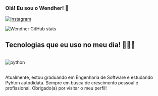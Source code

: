 ### Olá! Eu sou o Wendher! 👋

[![Instagram](https://img.shields.io/badge/Instagram-E4405F?style=for-the-badge&logo=instagram&logoColor=white)](https://www.instagram.com/wendhergs/)

![Wendher GitHub stats](https://github-readme-stats.vercel.app/api?username=wendherSantos&show_icons=true&theme=dracula)

## Tecnologias que eu uso no meu dia! 👨🏾‍💻

<div style="display: inline_block"><br/>
  <img align="center" alt="python" src="https://img.shields.io/badge/Python-14354C?style=for-the-badge&logo=python&logoColor=white" />
</div><br/>

Atualmente, estou graduando em Engenharia de Software e estudando Pyhton autodidata. Sempre em busca de crescimento pessoal e profissional. 
Obrigado(a) por visitar o meu perfil!
